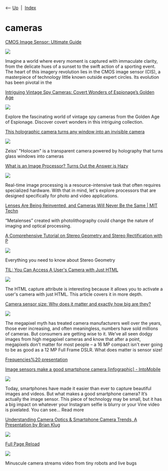 <div class="nav">

⟵ [Up](index.html)  \|  [Index](index.html)

</div>

# cameras

<div class="cards">

<div class="card">

<div class="card-title">

[CMOS Image Sensor: Ultimate
Guide](https://anysilicon.com/cmos-image-sensor-ultimate-guide)

</div>

<div class="card-image">

[![](https://anysilicon.com/wp-content/uploads/2024/05/Depositphotos_4240502_s.png)](https://anysilicon.com/cmos-image-sensor-ultimate-guide)

</div>

Imagine a world where every moment is captured with immaculate clarity,
from the delicate hues of a sunset to the swift action of a sporting
event. The heart of this imagery revolution lies in the CMOS image
sensor (CIS), a masterpiece of technology little known outside expert
circles. Its evolution has been pivotal in the

</div>

<div class="card">

<div class="card-title">

[Intriguing Vintage Spy Cameras: Covert Wonders of Espionage’s Golden
Age](https://rarehistoricalphotos.com/vintage-handheld-spy-cameras)

</div>

<div class="card-image">

[![](https://rarehistoricalphotos.com/wp-content/uploads/2024/04/vintage-handheld-spy-cameras.jpg)](https://rarehistoricalphotos.com/vintage-handheld-spy-cameras)

</div>

Explore the fascinating world of vintage spy cameras from the Golden Age
of Espionage. Discover covert wonders in this intriguing collection.

</div>

<div class="card">

<div class="card-title">

[This holographic camera turns any window into an invisible
camera](https://www.digitalcameraworld.com/news/this-holographic-camera-turns-any-window-into-an-invisible-camera)

</div>

<div class="card-image">

[![](https://cdn.mos.cms.futurecdn.net/tzwXNMkCUsLmT5HLhKdqaD-1200-80.jpg)](https://www.digitalcameraworld.com/news/this-holographic-camera-turns-any-window-into-an-invisible-camera)

</div>

Zeiss' "Holocam" is a transparent camera powered by holography that
turns glass windows into cameras

</div>

<div class="card">

<div class="card-title">

[What is an Image Processor? Turns Out the Answer is
Hazy](https://www.allaboutcircuits.com/technical-articles/what-is-an-image-processor-turns-out-the-answer-is-hazy)

</div>

<div class="card-image">

[![](https://www.allaboutcircuits.com/uploads/thumbnails/intro_image_signal_processing_thumbnail.jpg)](https://www.allaboutcircuits.com/technical-articles/what-is-an-image-processor-turns-out-the-answer-is-hazy)

</div>

Real-time image processing is a resource-intensive task that often
requires specialized hardware. With that in mind, let's explore
processors that are designed specifically for photo and video
applications.

</div>

<div class="card">

<div class="card-title">

[Lenses Are Being Reinvented, and Cameras Will Never Be the Same \| MIT
Techn](https://www.technologyreview.com/2017/12/01/241623/physicists-are-reinventing-the-lens-and-imaging-will-never-be-the-same)

</div>

“Metalenses” created with photolithography could change the nature of
imaging and optical processing.

</div>

<div class="card">

<div class="card-title">

[A Comprehensive Tutorial on Stereo Geometry and Stereo Rectification
with
P](https://towardsdatascience.com/a-comprehensive-tutorial-on-stereo-geometry-and-stereo-rectification-with-python-7f368b09924a)

</div>

<div class="card-image">

[![](https://miro.medium.com/v2/resize:fit:1200/1*bq7TY8eW7Q6dlwHh2LwQVA.jpeg)](https://towardsdatascience.com/a-comprehensive-tutorial-on-stereo-geometry-and-stereo-rectification-with-python-7f368b09924a)

</div>

Everything you need to know about Stereo Geometry

</div>

<div class="card">

<div class="card-title">

[TIL: You Can Access A User's Camera with Just
HTML](https://austingil.com/html-capture-attribute)

</div>

<div class="card-image">

[![](https://austingil.com/wp-content/uploads/HTML-Blog-Cover.png)](https://austingil.com/html-capture-attribute)

</div>

The HTML capture attribute is interesting because it allows you to
activate a user's camera with just HTML. This article covers it in more
depth.

</div>

<div class="card">

<div class="card-title">

[Camera sensor size: Why does it matter and exactly how big are
they?](http://newatlas.com/camera-sensor-size-guide/26684)

</div>

<div class="card-image">

[![](https://assets.newatlas.com/dims4/default/e5a5fdd/2147483647/strip/true/crop/2000x1050+0+67/resize/1200x630!/quality/90/?url=http%3A%2F%2Fnewatlas-brightspot.s3.amazonaws.com%2Farchive%2Fcamera-sensor-size-22.jpg)](http://newatlas.com/camera-sensor-size-guide/26684)

</div>

The megapixel myth has treated camera manufacturers well over the years,
those ever increasing, and often meaningless, numbers have sold millions
of cameras. But consumers are getting wise to it. We've all seen dodgy
images from high megapixel cameras and know that after a point,
megapixels don't matter for most people – a 16 MP compact isn't ever
going to be as good as a 12 MP Full Frame DSLR. What does matter is
sensor size!

</div>

<div class="card">

<div class="card-title">

[Frequencies%20
presentation](http://images.anandtech.com/reviews/gadgets/HTC/HTCOne/Frequencies%20Presentation.pdf)

</div>

</div>

<div class="card">

<div class="card-title">

[Image sensors make a good smartphone camera \[infographic\] -
IntoMobile](http://www.intomobile.com/2013/11/08/image-sensors-make-good-smartphone-camera-infographic)

</div>

<div class="card-image">

[![](https://www.intomobile.com/wp-content/uploads/2013/11/SamsungCMOS_head.jpg)](http://www.intomobile.com/2013/11/08/image-sensors-make-good-smartphone-camera-infographic)

</div>

Today, smartphones have made it easier than ever to capture beautiful
images and videos. But what makes a good smartphone camera? It’s
actually the image sensor. This piece of technology may be small, but it
has a big impact on whatever your Instagram selfie is blurry or your
Vine video is pixelated. You can see… Read more

</div>

<div class="card">

<div class="card-title">

[Understanding Camera Optics & Smartphone Camera Trends, A Presentation
by Brian
Klug](http://www.anandtech.com/show/6777/understanding-camera-optics-smartphone-camera-trends/3)

</div>

<div class="card-image">

[![](https://images.anandtech.com/doci/6777/HTC%20One_Silver_3V_Camera.jpg)](http://www.anandtech.com/show/6777/understanding-camera-optics-smartphone-camera-trends/3)

</div>

</div>

<div class="card">

<div class="card-title">

[Full Page
Reload](https://spectrum.ieee.org/automaton/robotics/robotics-hardware/uw-micro-camera)

</div>

<div class="card-image">

[![](https://spectrum.ieee.org/media-library/university-of-washington-microcamera-for-robots-and-bugs.jpg?id=25592026&width=1200&height=600&coordinates=0%2C103%2C0%2C104)](https://spectrum.ieee.org/automaton/robotics/robotics-hardware/uw-micro-camera)

</div>

Minuscule camera streams video from tiny robots and live bugs

</div>

</div>
